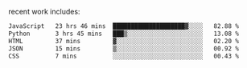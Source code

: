 
<!--<img width="1415" height="100" alt="blu" src="https://github.com/rdsilva01/rdsilva01/assets/101207588/deb060e5-d035-4f09-b511-e3f50605b207">-->

<!-- \> Enthusiastic about developing and building solutions <br>
\> Computer Science and Engineering @ UBI -->

<!-- <a href="https://www.rodrigosilva.live/">personal website</a> 🏁 -->

<!-- ![](https://komarev.com/ghpvc/?username=rdsilva01) -->

recent work includes:
<!--START_SECTION:waka-->

```txt
JavaScript   23 hrs 46 mins  ████████████████████▓░░░░   82.88 %
Python       3 hrs 45 mins   ███▒░░░░░░░░░░░░░░░░░░░░░   13.08 %
HTML         37 mins         ▓░░░░░░░░░░░░░░░░░░░░░░░░   02.20 %
JSON         15 mins         ▒░░░░░░░░░░░░░░░░░░░░░░░░   00.92 %
CSS          7 mins          ░░░░░░░░░░░░░░░░░░░░░░░░░   00.43 %
```

<!--END_SECTION:waka-->

